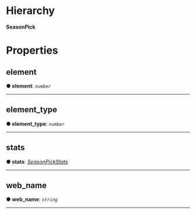 

# Hierarchy

**SeasonPick**

# Properties

<a id="element"></a>

##  element

**●  element**:  *`number`* 

___

<a id="element_type"></a>

##  element_type

**●  element_type**:  *`number`* 

___

<a id="stats"></a>

##  stats

**●  stats**:  *[SeasonPickStats](entries.seasonpickstats.md)* 

___

<a id="web_name"></a>

##  web_name

**●  web_name**:  *`string`* 

___

